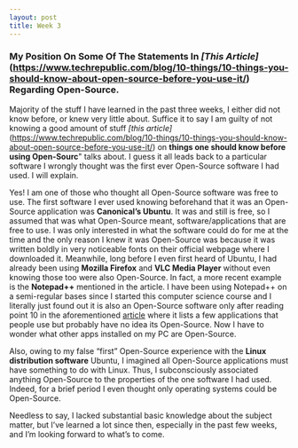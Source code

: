 ```yaml
---
layout: post
title: Week 3
---
```


### My Position On Some Of The Statements In _[This Article]_(https://www.techrepublic.com/blog/10-things/10-things-you-should-know-about-open-source-before-you-use-it/) Regarding Open-Source.


Majority of the stuff I have learned in the past three weeks, I either did not know before, or knew very little about. Suffice it to say I am guilty of not knowing a good amount of stuff _[this article]_(https://www.techrepublic.com/blog/10-things/10-things-you-should-know-about-open-source-before-you-use-it/) on **things one should know before using Open-Sourc**" talks about. I guess it all leads back to a particular software I wrongly thought was the first ever Open-Source software I had used. I will explain.

Yes! I am one of those who thought all Open-Source software was free to use. The first software I ever used knowing beforehand that it was an Open-Source application was **Canonical’s Ubuntu**. It was and still is free, so I assumed that was what Open-Source meant, software/applications that are free to use. I was only interested in what the software could do for me at the time and the only reason I knew it was Open-Source was because it was written boldly in very noticeable fonts on their official webpage where I downloaded it.
Meanwhile, long before I even first heard of Ubuntu, I had already been using **Mozilla Firefox** and **VLC Media Player** without even knowing those too were also Open-Source. In fact, a more recent example is the **Notepad++** mentioned in the article. I have been using Notepad++ on a semi-regular bases since I started this computer science course and I literally just found out it is also an Open-Source software only after reading point 10 in the aforementioned [article](https://www.techrepublic.com/blog/10-things/10-things-you-should-know-about-open-source-before-you-use-it/) where it lists a few applications that people use but probably have no idea its Open-Source. Now I have to wonder what other apps installed on my PC are Open-Source.

Also, owing to my false “first” Open-Source experience with the __Linux distribution software__ Ubuntu, I imagined all Open-Source applications must have something to do with Linux. Thus, I subconsciously associated anything Open-Source to the properties of the one software I had used. Indeed, for a brief period I even thought only operating systems could be Open-Source.

Needless to say, I lacked substantial basic knowledge about the subject matter, but I’ve learned a lot since then, especially in the past few weeks, and I’m looking forward to what’s to come. 
